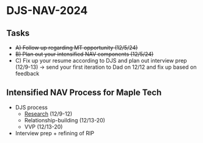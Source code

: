 # DJS-NAV-2024

## Tasks
- ~~A) Follow up regarding MT opportunity (12/5/24)~~
- ~~B) Plan out your intensified NAV components (12/5/24)~~
- C) Fix up your resume according to DJS and plan out interview prep (12/9-13) -> send your first iteration to Dad on 12/12 and fix up based on feedback


## Intensified NAV Process for Maple Tech
- DJS process
  - [Research](https://github.com/jerrytigerxu/DJS-NAV-2024/blob/main/MT-Research.md) (12/9-12)
  - Relationship-building (12/13-20)
  - VVP (12/13-20)
- Interview prep + refining of RIP
